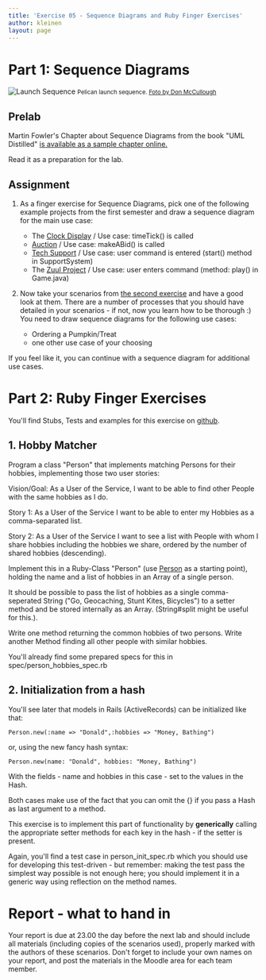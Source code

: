 ```yaml
---
title: 'Exercise 05 - Sequence Diagrams and Ruby Finger Exercises'
author: kleinen
layout: page
---
```


# Part 1: Sequence Diagrams

![Launch Sequence](../../images/sequence.jpg)
<small class = "float-right">Pelican launch sequence. [Foto by Don McCullough ](http://www.flickr.com/photos/69214385@N04/9172233502)</small>

## Prelab


Martin Fowler's Chapter about Sequence Diagrams from the book "UML Distilled" [is available as a sample chapter online.](http://www.informit.com/articles/article.aspx?p=169507)

Read it as a preparation for the lab.

## Assignment

1. As a finger exercise for Sequence Diagrams, pick one of the following example projects from the first semester and draw a sequence diagram for the main use case:
    * The [Clock Display](https://github.com/htw-imi-info1/chapter03/tree/master/clock-display-with-GUI) / Use case:         timeTick() is called
    * [Auction](https://github.com/htw-imi-info1/chapter04/tree/master/auction) / Use case: makeABid() is called
    * [Tech Support](https://github.com/htw-imi-info1/exercise07/tree/master/tech-support) / Use case: user command is         entered (start() method in SupportSystem)
    * The [Zuul Project](https://github.com/htw-imi-info1/exercise10) /         Use case: user enters command (method: play() in Game.java)

2. Now take your scenarios from [the second exercise](lab-02)  and have a good look at them. There are a number of processes that you should have detailed in your scenarios - if not, now you learn how to be thorough :) You need to draw sequence diagrams for the following use cases:
    * Ordering a Pumpkin/Treat
    * one other use case of your choosing

If you feel like it, you can continue with a sequence diagram for additional use cases.

# Part 2: Ruby Finger Exercises

You'll find Stubs, Tests and examples for this exercise on [github](https://github.com/htw-imi-info3/ruby-exercise).


## 1. Hobby Matcher

Program a class "Person" that implements matching Persons for their hobbies, implementing those two user stories:

Vision/Goal: As a User of the Service, I want to be able to find other People with the same hobbies as I do.

Story 1: As a User of the Service I want to be able to enter my Hobbies as a comma-separated list.

Story 2: As a User of the Service I want to see a list with People with whom I share hobbies including the hobbies we share, ordered by the number of shared hobbies (descending).

Implement this in a Ruby-Class "Person" (use [Person](https://github.com/htw-imi-info3/ruby-exercise/blob/master/lib/person.rb) as a starting point), holding the name and a list of hobbies
in an Array of a single person.

It should be possible to pass the list of hobbies as a single comma-seperated String
("Go, Geocaching, Stunt Kites, Bicycles")
to a setter method and be stored internally as an Array. (String#split might be useful for this.).

Write one method returning the common hobbies of two persons.
Write another Method finding all other people with similar hobbies.

You'll already find some prepared specs for this in spec/person_hobbies_spec.rb


## 2. Initialization from a hash

You'll see later that models in Rails (ActiveRecords) can be initialized like
that:

    Person.new(:name => "Donald",:hobbies => "Money, Bathing")

or, using the new fancy hash syntax:

    Person.new(name: "Donald", hobbies: "Money, Bathing")

With the fields - name and hobbies in this case - set to the values in the Hash.

Both cases make use of the fact that you can omit the {} if you pass a Hash
as last argument to a method.

This exercise is to implement this part of functionality by **generically**
calling the appropriate setter methods for each key in the hash - if the setter
is present.

Again, you'll find a test case in person_init_spec.rb which you should use for
developing this test-driven - but remember: making the
test pass the simplest way possible is not enough here; you should implement
it in a generic way using reflection on the method names.


# Report - what to hand in

Your report is due at 23.00 the day before the next lab and should include all materials (including copies of the scenarios used), properly marked with the authors of these scenarios. Don't forget to include your own names on your report, and post the materials in the Moodle area for each team member.

